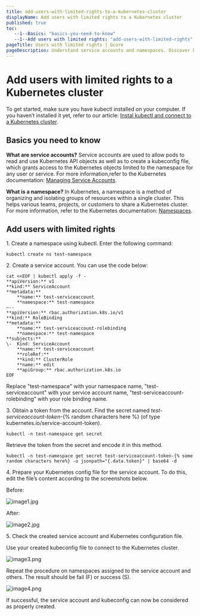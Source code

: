 ```yaml
---
title: add-users-with-limited-rights-to-a-kubernetes-cluster
displayName: Add users with limited rights to a Kubernetes cluster
published: true
toc:
   --1--Basics: "basics-you-need-to-know"
   --1--Add users with limited rights: "add-users-with-limited-rights"
pageTitle: Users with limited rights | Gcore
pageDescription: Understand service accounts and namespaces. Discover how to add users with limited permissions to a Kubernetes cluster.
---
```

# Add users with limited rights to a Kubernetes cluster

To get started, make sure you have kubectl installed on your computer. If you haven’t installed it yet, refer to our article: <a href="https://gcore.com/docs/cloud/kubernetes/clusters/connect/install-kubectl-and-connect-to-a-kubernetes-cluster" target="_blank">Instal kubectl and connect to a Kubernetes cluster</a>.

## Basics you need to know

**What are service accounts?** Service accounts are used to allow pods to read and use Kubernetes API objects as well as to create a kubeconfig file, which grants access to the Kubernetes objects limited to the namespace for any user or service. For more information,refer to the Kubernetes documentation: <a href="https://kubernetes.io/docs/reference/access-authn-authz/service-accounts-admin" target="_blank">Managing Service Accounts</a>.

**What is a namespace?** In Kubernetes, a namespace is a method of organizing and isolating groups of resources within a single cluster. This helps various teams, projects, or customers to share a Kubernetes cluster. For more information, refer to the Kubernetes documentation: <a href="https://kubernetes.io/docs/concepts/overview/working-with-objects/namespaces" target="_blank">Namespaces</a>.

## Add users with limited rights

1. Create a namespace using kubectl. Enter the following command:

```
kubectl create ns test-namespace
```

2\. Create a service account. You can use the code below:

```
cat <<EOF | kubectl apply -f -
**apiVersion:** v1  
**kind:** ServiceAccount  
**metadata:**  
	**name:** test-serviceaccount  
	**namespace:** test-namespace  
–--  
**apiVersion:** rbac.authorization.k8s.io/v1  
**kind:** RoleBinding  
**metadata:**  
	**name:** test-serviceaccount-rolebinding  
	**namespace:** test-namespace  
**subjects:**  
\-	Kind: ServiceAccount  
	**name:** test-serviceaccount  
	**roleRef:**  
	**kind:** ClusterRole  
	**name:** edit   
	**apiGroup:** rbac.authorization.k8s.io  
EOF
```

Replace "test-namespace" with your namespace name, "test-serviceaccount" with your service account name, "test-serviceaccount-rolebinding" with your role binding name. 

3\. Obtain a token from the account. Find the secret named _test-serviceaccount-token_\-{% random characters here %} (of type kubernetes.io/service-account-token). 

```
kubectl -n test-namespace get secret
```

Retrieve the token from the secret and encode it in this method.

```
kubectl -n test-namespace get secret test-serviceaccount-token-{% some random characters here%} -o jsonpath="{.data.token}" | base64 -d
```

4. Prepare your Kubernetes config file for the service account. To do this, edit the file’s content according to the screenshots below.

Before:

<img src="https://assets.gcore.pro/docs/cloud/kubernetes/clusters/add-users-with-limited-rights-to-a-kubernetes-cluster/image1.jpg" alt="image1.jpg">

After:

<img src="https://assets.gcore.pro/docs/cloud/kubernetes/clusters/add-users-with-limited-rights-to-a-kubernetes-cluster/11762472647441.png" alt="image2.jpg">

5. Check the created service account and Kubernetes configuration file.

Use your created kubeconfig file to connect to the Kubernetes cluster.

<img src="https://assets.gcore.pro/docs/cloud/kubernetes/clusters/add-users-with-limited-rights-to-a-kubernetes-cluster/11762462520977.png" alt="image3.png">

Repeat the procedure on namespaces assigned to the service account and others. The result should be fail (F) or success (S).

<img src="https://assets.gcore.pro/docs/cloud/kubernetes/clusters/add-users-with-limited-rights-to-a-kubernetes-cluster/11762462523537.png" alt="image4.png">

If successful, the service account and kubeconfig can now be considered as properly created.